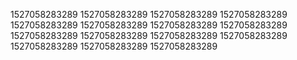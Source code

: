 1527058283289
1527058283289
1527058283289
1527058283289
1527058283289
1527058283289
1527058283289
1527058283289
1527058283289
1527058283289
1527058283289
1527058283289
1527058283289
1527058283289
1527058283289